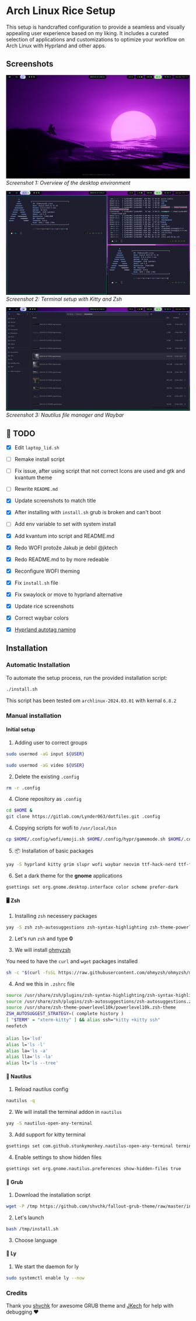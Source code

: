 # Arch Linux Rice Setup

This setup is handcrafted configuration to provide a seamless and visually appealing user experience based on my liking. It includes a curated selection of applications and customizations to optimize your workflow on Arch Linux with Hyprland and other apps.

## Screenshots

![Screenshot 1](pics/pic1.png)
*Screenshot 1: Overview of the desktop environment*

![Screenshot 2](pics/pic2.png)
*Screenshot 2: Terminal setup with Kitty and Zsh*

![Screenshot 3](pics/pic3.png)
*Screenshot 3: Nautilus file manager and Waybar*

## 📝 TODO
- [x] Edit `laptop_lid.sh`
- [ ] Remake install script
- [ ] Fix issue, after using script that not correct Icons are used and gtk and kvantum theme
- [ ] Rewrite `README.md`
- [x] Update screenshots to match title
- [x] After installing with `install.sh` grub is broken and can't boot 
- [ ] Add env variable to set with system install
- [x] Add kvantum into script and README.md
- [x] Redo WOFI protože Jakub je debil @jktech 
- [x] Redo README.md to by more redeable
- [x] Reconfigure WOFI theming 
- [x] Fix `install.sh` file
- [x] Fix swaylock or move to hyprland alternative
- [x] Update rice screenshots
- [x] Correct waybar colors
- [x] [Hyprland autotag naming](https://github.com/hyprland-community/hyprland-autoname-workspaces)


## Installation

### Automatic Installation

To automate the setup process, run the provided installation script:

```bash
./install.sh
```
This script has been tested om `archlinux-2024.03.01` with kernal `6.8.2`

### Manual installation
#### Initial setup
1. Adding user to correct groups
```bash
sudo usermod -aG input ${USER}
```
```bash
sudo usermod -aG video ${USER}
```

2. Delete the existing `.config`

``` bash
rm -r .config
```

4. Clone repository as `.config`
``` bash
cd $HOME &
git clone https://gitlab.com/Lynder063/dotfiles.git .config
```

4. Copying scripts for wofi to `/usr/local/bin`

```bash
cp $HOME/.config/wofi/emoji.sh $HOME/.config/hypr/gamemode.sh $HOME/.config/wofi/screenshot.sh /usr/local/bin
```

5. 📦 Installation of basic packages

``` bash
yay -S hyprland kitty grim slupr wofi waybar neovim ttf-hack-nerd ttf-font-awesome noto-fonts-emoji network-manager-applet blueman-applet dunst hyprpaper catppuccin-gtk-theme-mocha-gnome hyprshot polkit gnome-keyring ly nwg-look neofetch nautilus ocs-url wget curl xdg-desktop-portal-hyprland tela-icon-theme-purple-git hyprland-autoname-workspaces-git hyprlock hypridle wtype wl-clipboard kvantum
```

6. Set a dark theme for the **gnome** applications

``` bash
gsettings set org.gnome.desktop.interface color scheme prefer-dark
```
#### 🖥️ Zsh
1. Installing `zsh` necessery packages
``` bash
yay -S zsh zsh-autosuggestions zsh-syntax-highlighting zsh-theme-powerlevel10k lsd
```

2. Let's run `zsh` and type **0**

3.  We will install [ohmyzsh](https://ohmyz.sh/#install)

You need to have the `curl` and `wget` packages installed
``` bash
sh -c "$(curl -fsSL https://raw.githubusercontent.com/ohmyzsh/ohmyzsh/master/tools/install.sh)"
```

4. And we this in `.zshrc` file
``` bash
source /usr/share/zsh/plugins/zsh-syntax-highlighting/zsh-syntax-highlighting.zsh
source /usr/share/zsh/plugins/zsh-autosuggestions/zsh-autosuggestions.zsh
source /usr/share/zsh-theme-powerlevel10k/powerlevel10k.zsh-theme
ZSH_AUTOSUGGEST_STRATEGY=( complete history )
[ "$TERM" = "xterm-kitty" ] && alias ssh="kitty +kitty ssh"
neofetch

alias ls='lsd'
alias l='ls -l'
alias la='ls -a'
alias lla='ls -la'
alias lt='ls --tree'
```

#### 📂 Nautilus
 1. Reload nautilus config
``` bash
nautilus -q
```
2. We will install the terminal addon in `nautilus`

``` bash
yay -S nautilus-open-any-terminal
```
3. Add support for kitty terminal

``` bash
gsettings set com.github.stunkymonkey.nautilus-open-any-terminal terminal kitty
```

4.  Enable settings to show hidden files


```bash
gsettings set org.gnome.nautilus.preferences show-hidden-files true
```

#### 🔐 Grub

1. Download the installation script

``` bash
wget -P /tmp https://github.com/shvchk/fallout-grub-theme/raw/master/install.sh
```
2. Let's launch
``` bash
bash /tmp/install.sh
```
3. Choose language
#### 🏁 Ly

1. We start the daemon for ly
``` bash
sudo systemctl enable ly --now
```

### Credits
Thank you [shvchk](https://github.com/shvchk) for awesome GRUB theme and [JKech](https://gitlab.com/jktech) for help with debugging ❤️

